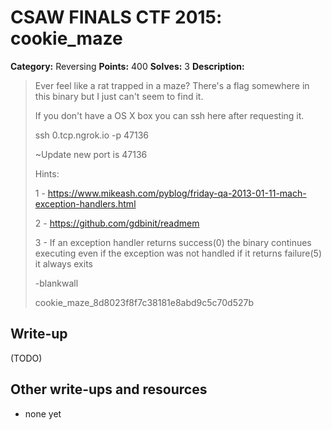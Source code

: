 # CSAW FINALS CTF 2015: cookie_maze

**Category:** Reversing
**Points:** 400
**Solves:** 3
**Description:**

> Ever feel like a rat trapped in a maze? There's a flag somewhere in this binary but I just can't seem to find it.
> 
> If you don't have a OS X box you can ssh here after requesting it.
> 
> ssh 0.tcp.ngrok.io -p 47136
> 
> ~Update new port is 47136
> 
> Hints:
> 
> 1 - <https://www.mikeash.com/pyblog/friday-qa-2013-01-11-mach-exception-handlers.html>
> 
> 2 - <https://github.com/gdbinit/readmem>
> 
> 3 - If an exception handler returns success(0) the binary continues executing even if the exception was not handled if it returns failure(5) it always exits
> 
> -blankwall
> 
> cookie_maze_8d8023f8f7c38181e8abd9c5c70d527b


## Write-up

(TODO)

## Other write-ups and resources

* none yet

